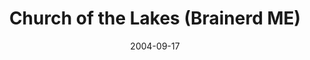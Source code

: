 ---
date: &id001 2004-09-17
end_date: null
location:
  address: null
  city: Brainerd
  state: ME
minister:
- end: 2012-01-01
  name: Roger L. Gibbons
  start: 2005-01-01
  type: Evangelist
ministers:
- Roger L. Gibbons
name: Church of the Lakes
names:
- end: null
  name: Breezy Point
  start: null
- end: 2014-02-23
  name: Church of the Lakes
  start: 2004-09-17
origination_date: *id001
raw_data: 'ME

  Brainerd


  Church of the Lakes (September 17, 2004-February 23, 2014)

  (formerly Breezy Point)

  Evangelist: Roger L. Gibbons, 2005-12

  '
received_from: null
states:
- ME
status:
  active: false
  end_date: 2014-02-23
  reason: null
  received_from: null
  withdrawal_to: null
title: Church of the Lakes (Brainerd ME)
year_established:
- 2004

---